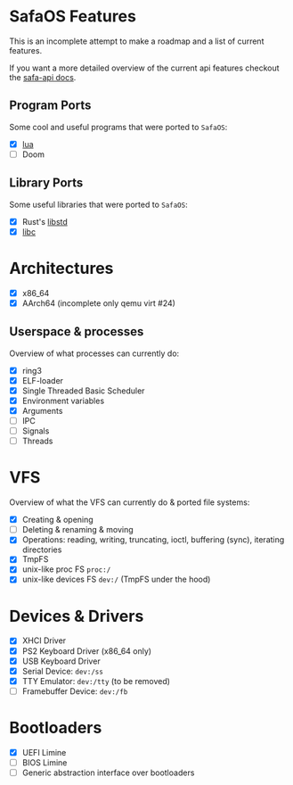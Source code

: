 # SafaOS Features
This is an incomplete attempt to make a roadmap and a list of current features.

If you want a more detailed overview of the current api features checkout the [safa-api docs](https://docs.rs/safa-api/latest/safa_api/).

## Program Ports
Some cool and useful programs that were ported to `SafaOS`:
- [X] [lua](https://github.com/ObserverUnit/SafaOS-lua/tree/v5.4)
- [ ] Doom

## Library Ports
Some useful libraries that were ported to `SafaOS`:
- [X] Rust's [libstd](https://github.com/SafaOS/rust/tree/stable)
- [X] [libc](https://github.com/SafaOS/libc)

# Architectures
- [X] x86_64
- [X] AArch64 (incomplete only qemu virt #24)

## Userspace & processes
Overview of what processes can currently do:
- [X] ring3
- [X] ELF-loader
- [X] Single Threaded Basic Scheduler
- [X] Environment variables
- [X] Arguments
- [ ] IPC
- [ ] Signals
- [ ] Threads

# VFS
Overview of what the VFS can currently do & ported file systems:
- [X] Creating & opening
- [ ] Deleting & renaming & moving
- [X] Operations: reading, writing, truncating, ioctl, buffering (sync), iterating directories
- [X] TmpFS
- [X] unix-like proc FS `proc:/`
- [X] unix-like devices FS `dev:/` (TmpFS under the hood)

# Devices & Drivers
- [X] XHCI Driver
- [X] PS2 Keyboard Driver (x86_64 only)
- [X] USB Keyboard Driver
- [X] Serial Device: `dev:/ss`
- [X] TTY Emulator: `dev:/tty` (to be removed)
- [ ] Framebuffer Device: `dev:/fb`

# Bootloaders
- [X] UEFI Limine
- [ ] BIOS Limine
- [ ] Generic abstraction interface over bootloaders
